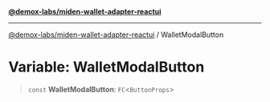 [**@demox-labs/miden-wallet-adapter-reactui**](../README.md)

***

[@demox-labs/miden-wallet-adapter-reactui](../README.md) / WalletModalButton

# Variable: WalletModalButton

> `const` **WalletModalButton**: `FC`\<`ButtonProps`\>
